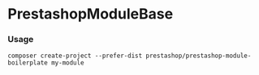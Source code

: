 # PrestashopModuleBase
### Usage
``
composer create-project --prefer-dist prestashop/prestashop-module-boilerplate my-module 
``
